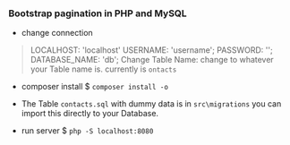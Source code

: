 ### Bootstrap pagination in PHP and MySQL

* change connection 

>  LOCALHOST: 'localhost'
   USERNAME: 'username';
   PASSWORD: '';
   DATABASE_NAME: 'db';
> Change Table Name: change to whatever your Table name is. currently is `ontacts`

* composer install
 $ `composer install -o`
 
* The Table `contacts.sql` with dummy data is in `src\migrations` 
    you can import this directly to your Database.
    
* run server
    $ `php -S localhost:8080`